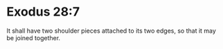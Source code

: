 # Exodus 28:7

It shall have two shoulder pieces attached to its two edges, so that it may be joined together.

